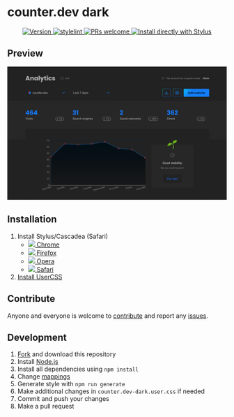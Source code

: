 # counter.dev dark

<p align="center">
  <a href="https://github.com/VChet/counter.dev-dark/tags">
    <img src="https://img.shields.io/github/tag/VChet/counter.dev-dark.svg?label=version" alt="Version">
  </a>
  <a href="https://github.com/VChet/counter.dev-dark/actions/workflows/lint.yml">
    <img src="https://github.com/VChet/counter.dev-dark/actions/workflows/lint.yml/badge.svg" alt="stylelint">
  </a>
  <a href="http://makeapullrequest.com">
    <img src="https://img.shields.io/badge/PRs-welcome-brightgreen.svg" alt="PRs welcome">
  </a>
  <a href="https://github.com/VChet/counter.dev-dark/raw/master/counter.dev-dark.user.css">
    <img src="https://img.shields.io/badge/Install%20with-Stylus-00adad.svg" alt="Install directly with Stylus">
  </a>
</p>

## Preview

![Preview](./meta/preview.png)

## Installation

1. Install Stylus/Cascadea (Safari)
   - [<img src="https://raw.githubusercontent.com/alrra/browser-logos/master/src/chrome/chrome_16x16.png" /> Chrome](https://chrome.google.com/webstore/detail/stylus/clngdbkpkpeebahjckkjfobafhncgmne)
   - [<img src="https://raw.githubusercontent.com/alrra/browser-logos/master/src/firefox/firefox_16x16.png" /> Firefox](https://addons.mozilla.org/en-US/firefox/addon/styl-us/)
   - [<img src="https://raw.githubusercontent.com/alrra/browser-logos/master/src/opera/opera_16x16.png" /> Opera](https://addons.opera.com/en-gb/extensions/details/stylus/)
   - [<img src="https://raw.githubusercontent.com/alrra/browser-logos/master/src/safari/safari_16x16.png" /> Safari](https://cascadea.app/)
1. [Install UserCSS](https://github.com/VChet/counter.dev-dark/raw/master/counter.dev-dark.user.css)

## Contribute

Anyone and everyone is welcome to [contribute](https://github.com/VChet/counter.dev-dark/pulls) and report any [issues](https://github.com/VChet/counter.dev-dark/issues).

## Development

1. [Fork](https://github.com/VChet/counter.dev-dark/fork) and download this repository
1. Install [Node.js](https://nodejs.org/)
1. Install all dependencies using `npm install`
1. Change [mappings](generate.js)
1. Generate style with `npm run generate`
1. Make additional changes in `counter.dev-dark.user.css` if needed
1. Commit and push your changes
1. Make a pull request
